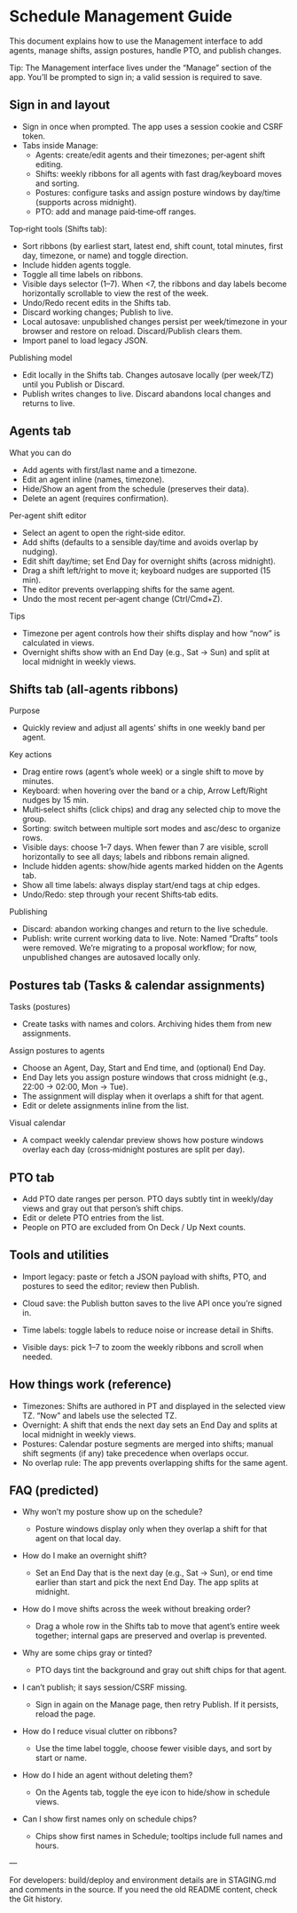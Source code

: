 # Schedule Management Guide

This document explains how to use the Management interface to add agents, manage shifts, assign postures, handle PTO, and publish changes.

Tip: The Management interface lives under the “Manage” section of the app. You’ll be prompted to sign in; a valid session is required to save.

## Sign in and layout

- Sign in once when prompted. The app uses a session cookie and CSRF token.
- Tabs inside Manage:
	- Agents: create/edit agents and their timezones; per‑agent shift editing.
	- Shifts: weekly ribbons for all agents with fast drag/keyboard moves and sorting.
	- Postures: configure tasks and assign posture windows by day/time (supports across midnight).
	- PTO: add and manage paid‑time‑off ranges.

Top‑right tools (Shifts tab):
- Sort ribbons (by earliest start, latest end, shift count, total minutes, first day, timezone, or name) and toggle direction.
- Include hidden agents toggle.
- Toggle all time labels on ribbons.
- Visible days selector (1–7). When <7, the ribbons and day labels become horizontally scrollable to view the rest of the week.
- Undo/Redo recent edits in the Shifts tab.
- Discard working changes; Publish to live.
- Local autosave: unpublished changes persist per week/timezone in your browser and restore on reload. Discard/Publish clears them.
- Import panel to load legacy JSON.

Publishing model
- Edit locally in the Shifts tab. Changes autosave locally (per week/TZ) until you Publish or Discard.
- Publish writes changes to live. Discard abandons local changes and returns to live.

## Agents tab

What you can do
- Add agents with first/last name and a timezone.
- Edit an agent inline (names, timezone).
- Hide/Show an agent from the schedule (preserves their data).
- Delete an agent (requires confirmation).

Per‑agent shift editor
- Select an agent to open the right‑side editor.
- Add shifts (defaults to a sensible day/time and avoids overlap by nudging).
- Edit shift day/time; set End Day for overnight shifts (across midnight).
- Drag a shift left/right to move it; keyboard nudges are supported (15 min).
- The editor prevents overlapping shifts for the same agent.
- Undo the most recent per‑agent change (Ctrl/Cmd+Z).

Tips
- Timezone per agent controls how their shifts display and how “now” is calculated in views.
- Overnight shifts show with an End Day (e.g., Sat → Sun) and split at local midnight in weekly views.

## Shifts tab (all‑agents ribbons)

Purpose
- Quickly review and adjust all agents’ shifts in one weekly band per agent.

Key actions
- Drag entire rows (agent’s whole week) or a single shift to move by minutes.
- Keyboard: when hovering over the band or a chip, Arrow Left/Right nudges by 15 min.
- Multi‑select shifts (click chips) and drag any selected chip to move the group.
- Sorting: switch between multiple sort modes and asc/desc to organize rows.
- Visible days: choose 1–7 days. When fewer than 7 are visible, scroll horizontally to see all days; labels and ribbons remain aligned.
- Include hidden agents: show/hide agents marked hidden on the Agents tab.
- Show all time labels: always display start/end tags at chip edges.
- Undo/Redo: step through your recent Shifts‑tab edits.

Publishing
- Discard: abandon working changes and return to the live schedule.
- Publish: write current working data to live.
Note: Named “Drafts” tools were removed. We’re migrating to a proposal workflow; for now, unpublished changes are autosaved locally only.

## Postures tab (Tasks & calendar assignments)

Tasks (postures)
- Create tasks with names and colors. Archiving hides them from new assignments.

Assign postures to agents
- Choose an Agent, Day, Start and End time, and (optional) End Day.
- End Day lets you assign posture windows that cross midnight (e.g., 22:00 → 02:00, Mon → Tue).
- The assignment will display when it overlaps a shift for that agent.
- Edit or delete assignments inline from the list.

Visual calendar
- A compact weekly calendar preview shows how posture windows overlay each day (cross‑midnight postures are split per day).

## PTO tab

- Add PTO date ranges per person. PTO days subtly tint in weekly/day views and gray out that person’s shift chips.
- Edit or delete PTO entries from the list.
- People on PTO are excluded from On Deck / Up Next counts.

## Tools and utilities

- Import legacy: paste or fetch a JSON payload with shifts, PTO, and postures to seed the editor; review then Publish.
- Cloud save: the Publish button saves to the live API once you’re signed in.
 
- Time labels: toggle labels to reduce noise or increase detail in Shifts.
- Visible days: pick 1–7 to zoom the weekly ribbons and scroll when needed.

## How things work (reference)

- Timezones: Shifts are authored in PT and displayed in the selected view TZ. “Now” and labels use the selected TZ.
- Overnight: A shift that ends the next day sets an End Day and splits at local midnight in weekly views.
- Postures: Calendar posture segments are merged into shifts; manual shift segments (if any) take precedence when overlaps occur.
- No overlap rule: The app prevents overlapping shifts for the same agent.

## FAQ (predicted)

- Why won’t my posture show up on the schedule?
	- Posture windows display only when they overlap a shift for that agent on that local day.
- How do I make an overnight shift?
	- Set an End Day that is the next day (e.g., Sat → Sun), or end time earlier than start and pick the next End Day. The app splits at midnight.
- How do I move shifts across the week without breaking order?
	- Drag a whole row in the Shifts tab to move that agent’s entire week together; internal gaps are preserved and overlap is prevented.
- Why are some chips gray or tinted?
	- PTO days tint the background and gray out shift chips for that agent.
- I can’t publish; it says session/CSRF missing.
	- Sign in again on the Manage page, then retry Publish. If it persists, reload the page.
 
- How do I reduce visual clutter on ribbons?
	- Use the time label toggle, choose fewer visible days, and sort by start or name.
- How do I hide an agent without deleting them?
	- On the Agents tab, toggle the eye icon to hide/show in schedule views.
- Can I show first names only on schedule chips?
	- Chips show first names in Schedule; tooltips include full names and hours.

—

For developers: build/deploy and environment details are in STAGING.md and comments in the source. If you need the old README content, check the Git history.
